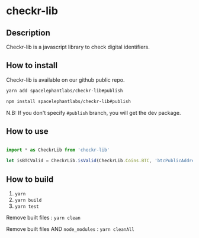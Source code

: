 # checkr-lib

## Description

Checkr-lib is a javascript library to check digital identifiers.

## How to install

Checkr-lib is available on our github public repo.

```bash
yarn add spacelephantlabs/checkr-lib#publish
```

```bash
npm install spacelephantlabs/checkr-lib#publish
```

N.B: If you don't specify `#publish` branch, you will get the dev package.

## How to use

```javascript

import * as CheckrLib from 'checkr-lib'

let isBTCValid = CheckrLib.isValid(CheckrLib.Coins.BTC, 'btcPublicAddress');

```

## How to build

1. `yarn`
2. `yarn build`
3. `yarn test` 


Remove built files : `yarn clean`

Remove built files AND `node_modules` : `yarn cleanAll`